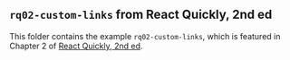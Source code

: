 ## `rq02-custom-links` from React Quickly, 2nd ed

This folder contains the example `rq02-custom-links`, which is featured in Chapter 2 of [React Quickly, 2nd ed](https://reactquickly.dev).

